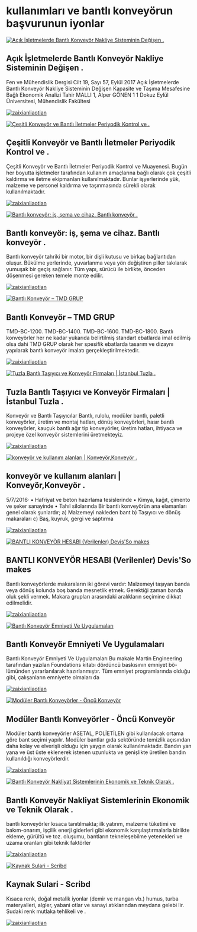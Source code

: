 # kullanımları ve bantlı konveyörun başvurunun iyonlar
<a href="https://mnn.zoosnet.net/LR/Chatpre.aspx?id=MNN94995150&p=https://topgrinding.com/" target="_blank">![Açık İşletmelerde Bantlı Konveyör Nakliye Sisteminin Değişen .](https://github.com/technlg/images/blob/main/26.jpg)</a>
## Açık İşletmelerde Bantlı Konveyör Nakliye Sisteminin Değişen .
Fen ve Mühendislik Dergisi Cilt 19, Sayı 57, Eylül 2017 Açık İşletmelerde Bantlı Konveyör Nakliye Sisteminin Değişen Kapasite ve Taşıma Mesafesine Bağlı Ekonomik Analizi Tahir MALLI 1, Alper GÖNEN 1 1 Dokuz Eylül Üniversitesi, Mühendislik Fakültesi 
<a href="https://mnn.zoosnet.net/LR/Chatpre.aspx?id=MNN94995150&p=https://topgrinding.com/" target="_blank"><img src="https://github.com/technlg/images/raw/main/chat11.jpg" alt="zaixianliaotian"/></a><a href="//whatsapp.shibangsoft.com/WhatsApp.php" ><img src="https://github.com/technlg/images/raw/main/chat11.png" alt=""></a>
<a href="https://mnn.zoosnet.net/LR/Chatpre.aspx?id=MNN94995150&p=https://topgrinding.com/" target="_blank">![Çeşitli Konveyör ve Bantlı İletmeler Periyodik Kontrol ve .](https://github.com/technlg/images/blob/main/37.jpg)</a>
## Çeşitli Konveyör ve Bantlı İletmeler Periyodik Kontrol ve .
Çeşitli Konveyör ve Bantlı İletmeler Periyodik Kontrol ve Muayenesi. Bugün her boyutta işletmeler tarafından kullanım amaçlarına bağlı olarak çok çeşitli kaldırma ve iletme ekipmanları kullanılmaktadır. Bunlar işyerlerinde yük, malzeme ve personel kaldırma ve taşınmasında sürekli olarak kullanılmaktadır.
<a href="https://mnn.zoosnet.net/LR/Chatpre.aspx?id=MNN94995150&p=https://topgrinding.com/" target="_blank"><img src="https://github.com/technlg/images/raw/main/chat11.jpg" alt="zaixianliaotian"/></a><a href="//whatsapp.shibangsoft.com/WhatsApp.php" ><img src="https://github.com/technlg/images/raw/main/chat11.png" alt=""></a>
<a href="https://mnn.zoosnet.net/LR/Chatpre.aspx?id=MNN94995150&p=https://topgrinding.com/" target="_blank">![Bantlı konveyör: iş, şema ve cihaz. Bantlı konveyör .](https://github.com/technlg/images/blob/main/41.jpg)</a>
## Bantlı konveyör: iş, şema ve cihaz. Bantlı konveyör .
Bantlı konveyör tahriki bir motor, bir dişli kutusu ve birkaç bağlantıdan oluşur. Bükülme yerlerinde, yuvarlanma veya yön değiştiren piller takılarak yumuşak bir geçiş sağlanır. Tüm yapı, sürücü ile birlikte, önceden döşenmesi gereken temele monte edilir.
<a href="https://mnn.zoosnet.net/LR/Chatpre.aspx?id=MNN94995150&p=https://topgrinding.com/" target="_blank"><img src="https://github.com/technlg/images/raw/main/chat11.jpg" alt="zaixianliaotian"/></a><a href="//whatsapp.shibangsoft.com/WhatsApp.php" ><img src="https://github.com/technlg/images/raw/main/chat11.png" alt=""></a>
<a href="https://mnn.zoosnet.net/LR/Chatpre.aspx?id=MNN94995150&p=https://topgrinding.com/" target="_blank">![Bantlı Konveyör – TMD GRUP](https://github.com/technlg/images/blob/main/12.jpg)</a>
## Bantlı Konveyör – TMD GRUP
TMD-BC-1200. TMD-BC-1400. TMD-BC-1600. TMD-BC-1800. Bantlı konveyörler her ne kadar yukarıda belirtilmiş standart ebatlarda imal edilmiş olsa dahi TMD GRUP olarak her spesifik ebatlarda tasarım ve dizaynı yapılarak bantlı konveyör imalatı gerçekleştirilmektedir.
<a href="https://mnn.zoosnet.net/LR/Chatpre.aspx?id=MNN94995150&p=https://topgrinding.com/" target="_blank"><img src="https://github.com/technlg/images/raw/main/chat11.jpg" alt="zaixianliaotian"/></a><a href="//whatsapp.shibangsoft.com/WhatsApp.php" ><img src="https://github.com/technlg/images/raw/main/chat11.png" alt=""></a>
<a href="https://mnn.zoosnet.net/LR/Chatpre.aspx?id=MNN94995150&p=https://topgrinding.com/" target="_blank">![Tuzla Bantlı Taşıyıcı ve Konveyör Firmaları | İstanbul Tuzla .](https://github.com/technlg/images/blob/main/20.jpg)</a>
## Tuzla Bantlı Taşıyıcı ve Konveyör Firmaları | İstanbul Tuzla .
Konveyör ve Bantlı Taşıyıcılar Bantlı, rulolu, modüler bantlı, paletli konveyörler, üretim ve montaj hatları, dönüş konveyörleri, hasır bantlı konveyörler, kauçuk bantlı ağır tip konveyörler, üretim hatları, ihtiyaca ve projeye özel konveyör sistemlerini üretmekteyiz.
<a href="https://mnn.zoosnet.net/LR/Chatpre.aspx?id=MNN94995150&p=https://topgrinding.com/" target="_blank"><img src="https://github.com/technlg/images/raw/main/chat11.jpg" alt="zaixianliaotian"/></a><a href="//whatsapp.shibangsoft.com/WhatsApp.php" ><img src="https://github.com/technlg/images/raw/main/chat11.png" alt=""></a>
<a href="https://mnn.zoosnet.net/LR/Chatpre.aspx?id=MNN94995150&p=https://topgrinding.com/" target="_blank">![konveyör ve kullanım alanları | Konveyör,Konveyör .](https://github.com/technlg/images/blob/main/45.jpg)</a>
## konveyör ve kullanım alanları | Konveyör,Konveyör .
5/7/2016· • Hafriyat ve beton hazırlama tesislerinde • Kimya, kağıt, çimento ve şeker sanayinde • Tahıl silolarında Bir bantlı konveyörün ana elamanları genel olarak şunlardır; a) Malzemeyi nakleden bant b) Taşıyıcı ve dönüş makaraları c) Baş, kuyruk, gergi ve saptırma
<a href="https://mnn.zoosnet.net/LR/Chatpre.aspx?id=MNN94995150&p=https://topgrinding.com/" target="_blank"><img src="https://github.com/technlg/images/raw/main/chat11.jpg" alt="zaixianliaotian"/></a><a href="//whatsapp.shibangsoft.com/WhatsApp.php" ><img src="https://github.com/technlg/images/raw/main/chat11.png" alt=""></a>
<a href="https://mnn.zoosnet.net/LR/Chatpre.aspx?id=MNN94995150&p=https://topgrinding.com/" target="_blank">![BANTLI KONVEYÖR HESABI (Verilenler) Devis'So makes](https://github.com/technlg/images/blob/main/17.jpg)</a>
## BANTLI KONVEYÖR HESABI (Verilenler) Devis'So makes
Bantlı konveyörlerde makaraların iki görevi vardır: Malzemeyi taşıyan banda veya dönüş kolunda boş banda mesnetlik etmek. Gerektiği zaman banda oluk şekli vermek. Makara grupları arasındaki aralıkların seçimine dikkat edilmelidir.
<a href="https://mnn.zoosnet.net/LR/Chatpre.aspx?id=MNN94995150&p=https://topgrinding.com/" target="_blank"><img src="https://github.com/technlg/images/raw/main/chat11.jpg" alt="zaixianliaotian"/></a><a href="//whatsapp.shibangsoft.com/WhatsApp.php" ><img src="https://github.com/technlg/images/raw/main/chat11.png" alt=""></a>
<a href="https://mnn.zoosnet.net/LR/Chatpre.aspx?id=MNN94995150&p=https://topgrinding.com/" target="_blank">![Bantlı Konveyör Emniyeti Ve Uygulamaları](https://github.com/technlg/images/blob/main/21.jpg)</a>
## Bantlı Konveyör Emniyeti Ve Uygulamaları
Bantlı Konveyör Emniyeti Ve Uygulamaları Bu makale Martin Engineering tarafından yazılan Foundations kitabı dördüncü baskısının emniyet bö- lümünden yararlanılarak hazırlanmıştır. Tüm emniyet programlarında olduğu gibi, çalışanların emniyette olmaları da 
<a href="https://mnn.zoosnet.net/LR/Chatpre.aspx?id=MNN94995150&p=https://topgrinding.com/" target="_blank"><img src="https://github.com/technlg/images/raw/main/chat11.jpg" alt="zaixianliaotian"/></a><a href="//whatsapp.shibangsoft.com/WhatsApp.php" ><img src="https://github.com/technlg/images/raw/main/chat11.png" alt=""></a>
<a href="https://mnn.zoosnet.net/LR/Chatpre.aspx?id=MNN94995150&p=https://topgrinding.com/" target="_blank">![Modüler Bantlı Konveyörler - Öncü Konveyör](https://github.com/technlg/images/blob/main/1.jpg)</a>
## Modüler Bantlı Konveyörler - Öncü Konveyör
Modüler bantlı konveyörler ASETAL, POLİETİLEN gibi kullanılacak ortama göre bant seçimi yapılır. Modüler bantlar gıda sektöründe temizlik açısından daha kolay ve elverişli olduğu için yaygın olarak kullanılmaktadır. Bandın yan yana ve üst üste eklenerek istenen uzunlukta ve genişlikte üretilen bandın kullanıldığı konveyörlerdir.
<a href="https://mnn.zoosnet.net/LR/Chatpre.aspx?id=MNN94995150&p=https://topgrinding.com/" target="_blank"><img src="https://github.com/technlg/images/raw/main/chat11.jpg" alt="zaixianliaotian"/></a><a href="//whatsapp.shibangsoft.com/WhatsApp.php" ><img src="https://github.com/technlg/images/raw/main/chat11.png" alt=""></a>
<a href="https://mnn.zoosnet.net/LR/Chatpre.aspx?id=MNN94995150&p=https://topgrinding.com/" target="_blank">![Bantlı Konveyör Nakliyat Sistemlerinin Ekonomik ve Teknik Olarak .](https://github.com/technlg/images/blob/main/54.jpg)</a>
## Bantlı Konveyör Nakliyat Sistemlerinin Ekonomik ve Teknik Olarak .
bantlı konveyörler kısaca tanıtılmakta; ilk yatırım, malzeme tüketimi ve bakım-onarım, işçilik enerji giderleri gibi ekonomik karşılaştırmalarla birlikte ekleme, gürültü ve toz. oluşumu, bantların tekneleşebilme yetenekleri ve uzama oranları gibi teknik faktörler
<a href="https://mnn.zoosnet.net/LR/Chatpre.aspx?id=MNN94995150&p=https://topgrinding.com/" target="_blank"><img src="https://github.com/technlg/images/raw/main/chat11.jpg" alt="zaixianliaotian"/></a><a href="//whatsapp.shibangsoft.com/WhatsApp.php" ><img src="https://github.com/technlg/images/raw/main/chat11.png" alt=""></a>
<a href="https://mnn.zoosnet.net/LR/Chatpre.aspx?id=MNN94995150&p=https://topgrinding.com/" target="_blank">![Kaynak Sulari - Scribd](https://github.com/technlg/images/blob/main/59.jpg)</a>
## Kaynak Sulari - Scribd
Kısaca renk, doğal metalik iyonlar (demir ve mangan vb.) humus, turba materyalleri, algler, yabani otlar ve sanayi atıklarından meydana gelebi lir. Sudaki renk mutlaka tehlikeli ve .
<a href="https://mnn.zoosnet.net/LR/Chatpre.aspx?id=MNN94995150&p=https://topgrinding.com/" target="_blank"><img src="https://github.com/technlg/images/raw/main/chat11.jpg" alt="zaixianliaotian"/></a><a href="//whatsapp.shibangsoft.com/WhatsApp.php" ><img src="https://github.com/technlg/images/raw/main/chat11.png" alt=""></a>
